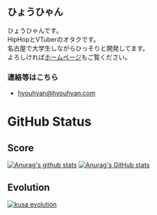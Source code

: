 ## ひょうひゃん

ひょうひゃんです。  
HipHopとVTuberのオタクです。  
名古屋で大学生しながらひっそりと開発してます。  
よろしければ[ホームページ](https://hyouhyan.com)もご覧ください。  

### 連絡等はこちら
- [hyouhyan@hyouhyan.com](mailto:hyouhyan@hyouhyan.com)


# GitHub Status
## Score
[![Anurag's github stats](https://github-readme-stats.vercel.app/api?username=hyouhyan&show_icons=true)](https://github.com/anuraghazra/github-readme-stats)
[![Anurag's GitHub stats](https://github-readme-stats.vercel.app/api/top-langs/?username=hyouhyan)](https://github.com/anuraghazra/github-readme-stats)

## Evolution
[![kusa evolution](https://kusa-evolution.onrender.com/evolution?username=hyouhyan?length=14)](https://github.com/SatooRu65536/kusa-evolution)

